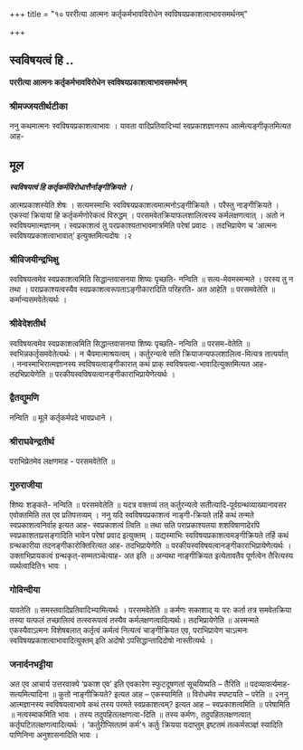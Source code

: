 +++
title = "१० पररीत्या आत्मनः कर्तृकर्मभावविरोधेन स्वविषयप्रकाशत्वाभावसमर्थनम्"

+++


## स्वविषयत्वं हि ..

**पररीत्या आत्मनः कर्तृकर्मभावविरोधेन स्वविषयप्रकाशत्वाभावसमर्थनम्**

### **श्रीमज्जयतीर्थटीका**

ननु कथमात्मनः स्वविषयप्रकाशत्वाभावः । यावता वादिप्रतिवादिभ्यां स्वप्रकाशज्ञानरूप आत्मेत्यङ्गीकृतमित्यत आह-

## **मूल**

***स्वविषयत्वं हि कर्तृकर्मविरोधात्तैर्नाङ्गीक्रियते ।***

आत्मप्रकाशस्येति शेषः । सत्यमस्माभिः स्वविषयप्रकाशत्वमात्मनोऽङ्गीक्रियते । परैस्तु नाङ्गीक्रियते । एकस्यां क्रियायां हि कर्तृकर्मणोरेकत्वं विरुद्धम् । परसमवेतक्रियाफलशालित्वस्य कर्मलक्षणत्वात् । अतो न स्वविषयमात्मज्ञानम् । स्वप्रकाशत्वं तु परप्रकाश्यताभावमात्रमिति परेषां प्रवादः । तदभिप्रायेण च ‘आत्मनः स्वविषयप्रकाशत्वाभावात्’ इत्युक्तमित्यदोषः ।२

### **श्रीविजयीन्द्रभिक्षु**

स्वविषयत्वमेव स्वप्रकाशत्वमिति सिद्धान्तवासनया शिष्यः पृच्छति- नन्विति ॥ सत्य-मेवमस्मन्मते । परस्य तु न तथा । पराप्रकाश्यत्वस्यैव स्वप्रकाशत्वरूपताऽङ्गीकारादिति परिहरति- अत आहेति ॥ परसमवेतेति ॥ कर्मान्यसमवेतेत्यर्थः ।

### **श्रीवेदेशतीर्थ**

स्वविषयत्वमेव स्वप्रकाशत्वमिति सिद्धान्तवासनया शिष्यः पृच्छति- नन्विति ॥ परसम-वेतेति ॥ स्वभिन्नकर्तृसमवेतेत्यर्थः । न चैवमात्माश्रयत्वम् । कर्तुरन्यत्वे सति क्रियाजन्यफलशालित्व-मित्यत्र तात्पर्यात् । नन्वस्माभिरात्मज्ञानस्य स्वविषयत्वाङ्गीकारात् कथं प्राक् स्वविषयत्वा-भावादित्युक्तमित्यत आह- तदभिप्रायेणेति ॥ परकीयस्वविषयत्वानङ्गीकाराभिप्रायेणेत्यर्थः ।

### **द्वैतद्युमणि**

नन्विति ॥ मूले कर्तृकर्मपदे भावप्रधाने ।

### **श्रीराघवेन्द्रतीर्थ**

पराभिप्रेतमेव लक्षणमाह - परसमवेतेति ॥

### **गुरुराजीया**

शिष्यः शङ्कते- नन्विति ॥ परसमवेतेति ॥ यदत्र वक्तव्यं तत् कर्तुरन्यत्वे सतीत्यादि-पूर्वग्रन्थव्याख्यानावसर एवोक्तमिति तत एव प्रतिपत्तव्यम् । ननु यदि स्वविषयप्रकाशत्वं नाङ्गी-क्रियते तर्हि कथं तन्मते स्वप्रकाशत्वनिर्वाह इत्यत आह- स्वप्रकाशत्वं त्विति ॥ तथा सति पराप्रकाश्यतया शशविषाणादेरपि स्वप्रकाशताप्रसङ्गादिति भावेन परेषां प्रवाद इत्युक्तम् । यद्यस्माभिः स्वविषयप्रकाशत्वमङ्गीक्रियते तर्हि कथं ग्रन्थकारीया तदनङ्गीकारोक्तिरित्यत आह- तदभिप्रायेणेति ॥ परकीयस्वविषयत्वानङ्गीकाराभिप्रायेणेत्यर्थः । उक्ताभिप्रायकत्वं ग्रन्थकृत्-सम्मतञ्चेत्याह- अत इति ॥ अन्यथा नाङ्गीक्रियत इत्येतावतैव पूर्णत्वेन तैरित्यस्य व्यर्थत्वादिति१ भावः ।

### **गोविन्दीया**

यावतेति ॥ समस्तवादिप्रतिवादिभ्यामित्यर्थः । परसमवेतेति ॥ कर्मणः सकाशाद् यः परः कर्ता तत्र समवेतक्रिया तस्या यत्फलं तच्छालित्वं तत्स्वरूपत्वं तस्यैव कर्मलक्षणत्वादित्यर्थः। तदभिप्रायेणेति ॥ अस्मन्मते एकस्यैवाऽत्मनः विशेषबलात् कर्तृत्वं कर्मत्वं नित्यत्वं चाङ्गीक्रियत एव, पराभिप्रायेण चाऽत्मनः स्वविषयप्रकाशत्वाभावादित्युक्तम् इति अदोषो ऽपसिद्धान्तादिदोषो नास्तीत्यर्थः ।

### **जनार्दनभट्टीया**

अत एव आचार्य उत्तरवाक्ये ‘प्रकाश एव’ इति एवकारेण स्फुटदूषणतां सूचयिष्यति – तैरिति ॥ पदव्यावर्त्यमाह- सत्यमित्यादिना ॥ कुतो नाङ्गीक्रियते? इत्यत आह – एकस्यामिति ॥ विरोधमेव स्पष्टयति – परेति ॥ २ननु आत्मज्ञानस्य स्वविषयत्वाभावे कथं तस्य परमते स्वप्रकाशत्वम्? इत्यत आह – स्वप्रकाशत्वमिति ॥ परेषामिति ॥ नत्वस्माकमिति भावः । तस्य तदुपहितलक्षणत्वा-दिति ॥ तस्य कर्मणः, तदुपहितलक्षणत्वात् कर्तृघटितलक्षणत्वादित्यर्थः । ‘कर्तुरीप्सिततमं कर्म’१ कर्तुः क्रियया यदाप्तुम् इष्टतमं तत्कर्मसञ्ज्ञं स्यादिति पाणिनिना अनुशासनादिति भावः ।

